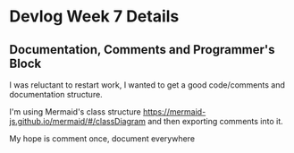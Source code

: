 # Devlog Week 7 Details

## Documentation, Comments and Programmer's Block

I was reluctant to restart work, I wanted to get a good code/comments and documentation structure.

I'm using Mermaid's class structure
https://mermaid-js.github.io/mermaid/#/classDiagram
and then exporting comments into it.

My hope is comment once, document everywhere
